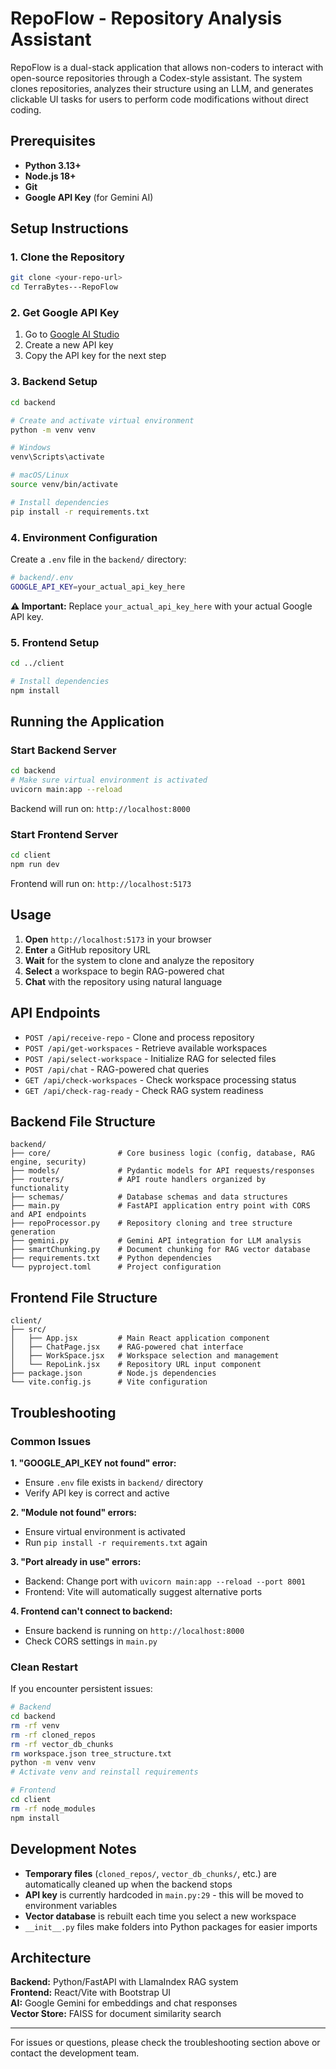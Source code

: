 # RepoFlow - Repository Analysis Assistant

RepoFlow is a dual-stack application that allows non-coders to interact with open-source repositories through a Codex-style assistant. The system clones repositories, analyzes their structure using an LLM, and generates clickable UI tasks for users to perform code modifications without direct coding.

## Prerequisites

- **Python 3.13+**
- **Node.js 18+**
- **Git**
- **Google API Key** (for Gemini AI)

## Setup Instructions

### 1. Clone the Repository

```bash
git clone <your-repo-url>
cd TerraBytes---RepoFlow
```

### 2. Get Google API Key

1. Go to [Google AI Studio](https://aistudio.google.com/)
2. Create a new API key
3. Copy the API key for the next step

### 3. Backend Setup

```bash
cd backend

# Create and activate virtual environment
python -m venv venv

# Windows
venv\Scripts\activate

# macOS/Linux
source venv/bin/activate

# Install dependencies
pip install -r requirements.txt
```

### 4. Environment Configuration

Create a `.env` file in the `backend/` directory:

```bash
# backend/.env
GOOGLE_API_KEY=your_actual_api_key_here
```

**⚠️ Important:** Replace `your_actual_api_key_here` with your actual Google API key.

### 5. Frontend Setup

```bash
cd ../client

# Install dependencies
npm install
```

## Running the Application

### Start Backend Server

```bash
cd backend
# Make sure virtual environment is activated
uvicorn main:app --reload
```

Backend will run on: `http://localhost:8000`

### Start Frontend Server

```bash
cd client
npm run dev
```

Frontend will run on: `http://localhost:5173`

## Usage

1. **Open** `http://localhost:5173` in your browser
2. **Enter** a GitHub repository URL
3. **Wait** for the system to clone and analyze the repository
4. **Select** a workspace to begin RAG-powered chat
5. **Chat** with the repository using natural language

## API Endpoints

- `POST /api/receive-repo` - Clone and process repository
- `POST /api/get-workspaces` - Retrieve available workspaces  
- `POST /api/select-workspace` - Initialize RAG for selected files
- `POST /api/chat` - RAG-powered chat queries
- `GET /api/check-workspaces` - Check workspace processing status
- `GET /api/check-rag-ready` - Check RAG system readiness

## Backend File Structure

```
backend/
├── core/               # Core business logic (config, database, RAG engine, security)
├── models/             # Pydantic models for API requests/responses  
├── routers/            # API route handlers organized by functionality
├── schemas/            # Database schemas and data structures
├── main.py             # FastAPI application entry point with CORS and API endpoints
├── repoProcessor.py    # Repository cloning and tree structure generation
├── gemini.py           # Gemini API integration for LLM analysis
├── smartChunking.py    # Document chunking for RAG vector database
├── requirements.txt    # Python dependencies
└── pyproject.toml      # Project configuration
```

## Frontend File Structure

```
client/
├── src/
│   ├── App.jsx         # Main React application component
│   ├── ChatPage.jsx    # RAG-powered chat interface
│   ├── WorkSpace.jsx   # Workspace selection and management
│   └── RepoLink.jsx    # Repository URL input component
├── package.json        # Node.js dependencies
└── vite.config.js      # Vite configuration
```

## Troubleshooting

### Common Issues

**1. "GOOGLE_API_KEY not found" error:**
- Ensure `.env` file exists in `backend/` directory
- Verify API key is correct and active

**2. "Module not found" errors:**
- Ensure virtual environment is activated
- Run `pip install -r requirements.txt` again

**3. "Port already in use" errors:**
- Backend: Change port with `uvicorn main:app --reload --port 8001`
- Frontend: Vite will automatically suggest alternative ports

**4. Frontend can't connect to backend:**
- Ensure backend is running on `http://localhost:8000`
- Check CORS settings in `main.py`

### Clean Restart

If you encounter persistent issues:

```bash
# Backend
cd backend
rm -rf venv
rm -rf cloned_repos
rm -rf vector_db_chunks
rm workspace.json tree_structure.txt
python -m venv venv
# Activate venv and reinstall requirements

# Frontend  
cd client
rm -rf node_modules
npm install
```

## Development Notes

- **Temporary files** (`cloned_repos/`, `vector_db_chunks/`, etc.) are automatically cleaned up when the backend stops
- **API key** is currently hardcoded in `main.py:29` - this will be moved to environment variables
- **Vector database** is rebuilt each time you select a new workspace
- `__init__.py` files make folders into Python packages for easier imports

## Architecture

**Backend:** Python/FastAPI with LlamaIndex RAG system  
**Frontend:** React/Vite with Bootstrap UI  
**AI:** Google Gemini for embeddings and chat responses  
**Vector Store:** FAISS for document similarity search

---

For issues or questions, please check the troubleshooting section above or contact the development team.